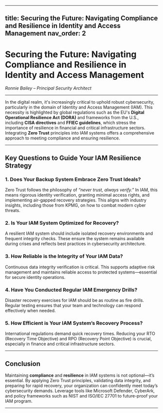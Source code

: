 
---
title: Securing the Future: Navigating Compliance and Resilience in Identity and Access Management
nav_order: 2
---

# Securing the Future: Navigating Compliance and Resilience in Identity and Access Management

*Ronnie Bailey – Principal Security Architect*

---

In the digital realm, it's increasingly critical to uphold robust cybersecurity, particularly in the domain of Identity and Access Management (IAM). This necessity is highlighted by global regulations such as the EU's **Digital Operational Resilience Act (DORA)** and frameworks from the U.S., including **CISA directives** and **FFIEC guidelines**, which stress the importance of resilience in financial and critical infrastructure sectors. Integrating **Zero Trust** principles into IAM systems offers a comprehensive approach to meeting compliance and ensuring resilience.

---

## Key Questions to Guide Your IAM Resilience Strategy

### 1. Does Your Backup System Embrace Zero Trust Ideals?

Zero Trust follows the philosophy of *“never trust, always verify.”* In IAM, this means rigorous identity verification, granting minimal access rights, and implementing air-gapped recovery strategies. This aligns with industry insights, including those from KPMG, on how to combat modern cyber threats.

### 2. Is Your IAM System Optimized for Recovery?

A resilient IAM system should include isolated recovery environments and frequent integrity checks. These ensure the system remains available during crises and reflects best practices in cybersecurity architecture.

### 3. How Reliable is the Integrity of Your IAM Data?

Continuous data integrity verification is critical. This supports adaptive risk management and maintains reliable access to protected systems—essential for secure identity operations.

### 4. Have You Conducted Regular IAM Emergency Drills?

Disaster recovery exercises for IAM should be as routine as fire drills. Regular testing ensures that your team and technology can respond effectively when needed.

### 5. How Efficient is Your IAM System’s Recovery Process?

International regulations demand quick recovery times. Reducing your RTO (Recovery Time Objective) and RPO (Recovery Point Objective) is crucial, especially in finance and critical infrastructure sectors.

---

## Conclusion

Maintaining **compliance** and **resilience** in IAM systems is not optional—it’s essential. By applying Zero Trust principles, validating data integrity, and preparing for rapid recovery, your organization can confidently meet today’s cybersecurity demands. Leverage tools like Microsoft Defender, CyberArk, and policy frameworks such as NIST and ISO/IEC 27701 to future-proof your IAM program.

---
